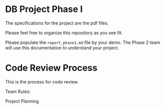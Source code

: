 # DB Project Phase I

The specifications for the project are the pdf files.

Please feel free to organize this repository as you see fit.

Please populate the `report_phase1.md` file by your demo. The Phase 2 team will use this documentation to understand your project.

# Code Review Process

This is the process for code review.


 
Team Rules:



Project Planning



